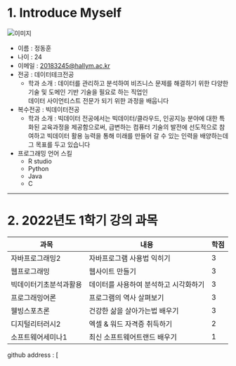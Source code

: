 # 1. Introduce Myself

![이미지](https://user-images.githubusercontent.com/105115200/172532639-0d8dfdd8-12f4-4903-be35-afedbd4f5036.jpeg)
- 이름 : 정동훈
- 나이 : 24
- 이메일 : 20183245@hallym.ac.kr
- 전공 : 데이터테크전공
  - 학과 소개 : 데이터를 관리하고 분석하여 비즈니스 문제를 해결하기 위한 다양한 기술 및 도메인 기반 기술을 필요로 하는 직업인 <br>데이터 사이언티스트 전문가 되기 위한 과정을 배웁니다
- 복수전공 : 빅데이터전공
  - 학과 소개 : 빅데이터 전공에서는 빅데이터/클라우드, 인공지능 분야에 대한 특화된 교육과정을 제공함으로써, 급변하는 컴퓨터 기술의 발전에 선도적으로 참여하고 빅데이터 활용 능력을 통해                  미래를 만들어 갈 수 있는 인력을 배양하는데 그 목표를 두고 있습니다
- 프로그래밍 언어 스킬
  - R studio
  - Python
  - Java
  - C

--------

# 2. 2022년도 1학기 강의 과목
|과목|내용|학점|
|---|---|---|
|자바프로그래밍2|자바프로그램 사용법 익히기|3|
|웹프로그래밍|웹사이트 만들기|3|
|빅데이터기초분석과활용|데이터를 사용하여 분석하고 시각화하기|3|
|프로그래밍어론|프로그램의 역사 살펴보기|3|
|웰빙스포츠론|건강한 삶을 살아가는법 배우기|3|
|디지털리터러시2|엑셀 & 워드 자격증 취득하기|2|
|소프트웨어세미나1|최신 소프트웨어트랜드 배우기|1|

github address : [
